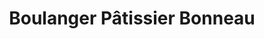 ---
title: "Boulanger Pâtissier Bonneau"
url: /villeneuve-larcheveque/boulanger-patissier-bonneau/
shop: boulangerie
---